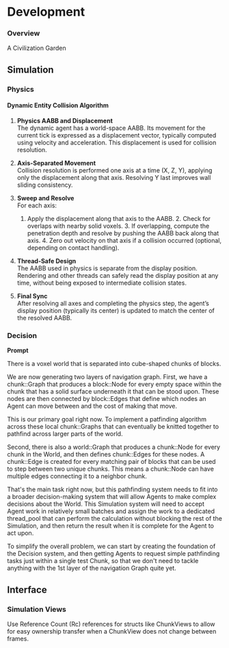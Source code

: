 # Development

### Overview

A Civilization Garden

## Simulation

### Physics

#### Dynamic Entity Collision Algorithm

1. **Physics AABB and Displacement**  
   The dynamic agent has a world-space AABB. Its movement for the current tick is expressed as a displacement vector, typically computed using velocity and acceleration. This displacement is used for collision resolution.

2. **Axis-Separated Movement**  
   Collision resolution is performed one axis at a time (X, Z, Y), applying only the displacement along that axis. Resolving Y last improves wall sliding consistency.

3. **Sweep and Resolve**  
   For each axis:

   1. Apply the displacement along that axis to the AABB. 2. Check for overlaps with nearby solid voxels. 3. If overlapping, compute the penetration depth and resolve by pushing the AABB back along that axis. 4. Zero out velocity on that axis if a collision occurred (optional, depending on contact handling).

4. **Thread-Safe Design**  
   The AABB used in physics is separate from the display position. Rendering and other threads can safely read the display position at any time, without being exposed to intermediate collision states.

5. **Final Sync**  
   After resolving all axes and completing the physics step, the agent’s display position (typically its center) is updated to match the center of the resolved AABB.

### Decision

**Prompt**

There is a voxel world that is separated into cube-shaped chunks of blocks.

We are now generating two layers of navigation graph. First, we have a chunk::Graph that produces a block::Node for every empty space within the chunk that has a solid surface underneath it that can be stood upon. These nodes are then connected by block::Edges that define which nodes an Agent can move between and the cost of making that move.

This is our primary goal right now. To implement a patfinding algorithm across these local chunk::Graphs that can eventually be knitted together to pathfind across larger parts of the world.

Second, there is also a world::Graph that produces a chunk::Node for every chunk in the World, and then defines chunk::Edges for these nodes. A chunk::Edge is created for every matching pair of blocks that can be used to step between two unique chunks. This means a chunk::Node can have multiple edges connecting it to a neighbor chunk.

That's the main task right now, but this pathfinding system needs to fit into a broader decision-making system that will allow Agents to make complex decisions about the World. This Simulation system will need to accept Agent work in relatively small batches and assign the work to a dedicated thread_pool that can perform the calculation without blocking the rest of the Simulation, and then return the result when it is complete for the Agent to act upon.

To simplify the overall problem, we can start by creating the foundation of the Decision system, and then getting Agents to request simple pathfinding tasks just within a single test Chunk, so that we don't need to tackle anything with the 1st layer of the navigation Graph quite yet.

## Interface

### Simulation Views

Use Reference Count (Rc) references for structs like ChunkViews to allow for easy ownership transfer when a ChunkView does not change between frames.
